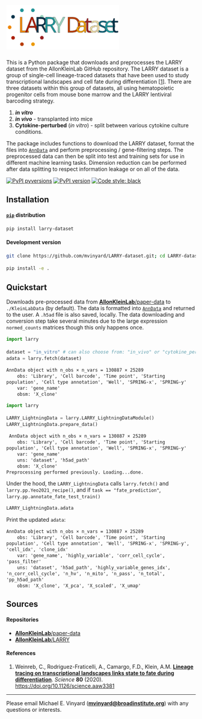 # <img alt="LARRY-dataset-logo" src="/docs/source/_static/LARRY_logo.svg" width="300">

This is a Python package that downloads and preprocesses the LARRY dataset from the AllonKleinLab GitHub repository. The LARRY dataset is a group of single-cell lineage-traced datasets that have been used to study transcriptional landscapes and cell fate during differentiation [[1](#References)]. There are three datasets within this group of datasets, all using hematopoietic progenitor cells from mouse bone marrow and the LARRY lentiviral barcoding strategy.

1. ***in vitro***
2. ***in vivo*** - transplanted into mice
3. **Cytokine-perturbed** (*in vitro*) - split between various cytokine culture conditions.

The package includes functions to download the LARRY dataset, format the files into [`AnnData`](https://anndata.readthedocs.io/en/latest/) and perform preprocessing / gene-filtering steps. The preprocessed data can then be split into test and training sets for use in different machine learning tasks. Dimension reduction can be performed after data splitting to respect information leakage or on all of the data.

[![PyPI pyversions](https://img.shields.io/pypi/pyversions/larry-dataset.svg)](https://pypi.python.org/pypi/larry-dataset/)
[![PyPI version](https://badge.fury.io/py/larry-dataset.svg)](https://badge.fury.io/py/larry-dataset)
[![Code style: black](https://img.shields.io/badge/code%20style-black-000000.svg)](https://github.com/psf/black)

## Installation

#### [`pip`]() distribution
```BASH
pip install larry-dataset
```

#### Development version
```BASH
git clone https://github.com/mvinyard/LARRY-dataset.git; cd LARRY-dataset

pip install -e .
```

## Quickstart
Downloads pre-processed data from [**AllonKleinLab**/paper-data](https://github.com/AllonKleinLab/paper-data/tree/master/Lineage_tracing_on_transcriptional_landscapes_links_state_to_fate_during_differentiation) to `./KleinLabData` (by default). The data is formatted into [`AnnData`](https://anndata.readthedocs.io/en/latest/) and returned to the user. A `.h5ad` file is also saved, locally. The data downloading and conversion step take several minutes due to the large expression `normed_counts` matrices though this only happens once.

```python
import larry
    
dataset = "in_vitro" # can also choose from: "in_vivo" or "cytokine_perturbation"
adata = larry.fetch(dataset)
```
```
AnnData object with n_obs × n_vars = 130887 × 25289
    obs: 'Library', 'Cell barcode', 'Time point', 'Starting population', 'Cell type annotation', 'Well', 'SPRING-x', 'SPRING-y'
    var: 'gene_name'
    obsm: 'X_clone'
```

```python
import larry

LARRY_LightningData = larry.LARRY_LightningDataModule()
LARRY_LightningData.prepare_data()
```
```
 AnnData object with n_obs × n_vars = 130887 × 25289
    obs: 'Library', 'Cell barcode', 'Time point', 'Starting population', 'Cell type annotation', 'Well', 'SPRING-x', 'SPRING-y'
    var: 'gene_name'
    uns: 'dataset', 'h5ad_path'
    obsm: 'X_clone'
Preprocessing performed previously. Loading...done.
```
Under the hood, the `LARRY_LightningData` calls `larry.fetch()` and `larry.pp.Yeo2021_recipe()`, and if `task == "fate_prediction"`, `larry.pp.annotate_fate_test_train()` 

```python
LARRY_LightningData.adata
```
Print the updated `adata`:
```
AnnData object with n_obs × n_vars = 130887 × 25289
    obs: 'Library', 'Cell barcode', 'Time point', 'Starting population', 'Cell type annotation', 'Well', 'SPRING-x', 'SPRING-y', 'cell_idx', 'clone_idx'
    var: 'gene_name', 'highly_variable', 'corr_cell_cycle', 'pass_filter'
    uns: 'dataset', 'h5ad_path', 'highly_variable_genes_idx', 'n_corr_cell_cycle', 'n_hv', 'n_mito', 'n_pass', 'n_total', 'pp_h5ad_path'
    obsm: 'X_clone', 'X_pca', 'X_scaled', 'X_umap'
```

## Sources

#### Repositories
* [**AllonKleinLab**/paper-data](https://github.com/AllonKleinLab/paper-data/tree/master/Lineage_tracing_on_transcriptional_landscapes_links_state_to_fate_during_differentiation)
* [**AllonKleinLab**/LARRY](https://github.com/AllonKleinLab/LARRY)

#### References
1. Weinreb, C., Rodriguez-Fraticelli, A., Camargo, F.D., Klein, A.M. <a href="https://science.sciencemag.org/content/367/6479/eaaw3381">**Lineage tracing on transcriptional landscapes links state to fate during differentiation**</a>. *Science* **80** (2020). https://doi.org/10.1126/science.aaw3381

---

Please email Michael E. Vinyard (**mvinyard@broadinstitute.org**) with any questions or interests. 
